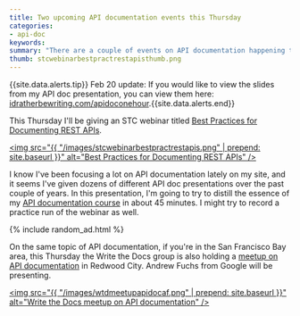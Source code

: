 ```yaml
---
title: Two upcoming API documentation events this Thursday
categories:
- api-doc
keywords:
summary: "There are a couple of events on API documentation happening this Thursday. First, I'm giving an STC webinar on best practices for REST API documentation at 11am PST. Also, Andrew Fuchs is also presenting on API documentation at a Write the Docs meetup in Redwood City at 6:30pm PST."
thumb: stcwebinarbestpractrestapisthumb.png
---
```


{{site.data.alerts.tip}}
Feb 20 update: If you would like to view the slides from my API doc presentation, you can view them here: <a href="https://idratherbewriting.com/apidocinonehour/">idratherbewriting.com/apidoconehour</a>.{{site.data.alerts.end}}

This Thursday I'll be giving an STC webinar titled [Best Practices for Documenting REST APIs](http://www.stc.org/education/online-education/live-seminars/item/best-practices-for-documenting-rest-apis?category_id=53).

<a href="http://www.stc.org/education/online-education/live-seminars/item/best-practices-for-documenting-rest-apis?category_id=53"><img src="{{ "/images/stcwebinarbestpractrestapis.png" | prepend: site.baseurl }}" alt="Best Practices for Documenting REST APIs" /></a>

I know I've been focusing a lot on API documentation lately on my site, and it seems I've given dozens of different API doc presentations over the past couple of years. In this presentation, I'm going to try to distill the essence of my [API documentation course](https://idratherbewriting.com/learnapidoc/) in about 45 minutes. I might try to record a practice run of the webinar as well.

{% include random_ad.html %}

On the same topic of API documentation, if you're in the San Francisco Bay area, this Thursday the Write the Docs group is also holding a [meetup on API documentation](http://www.meetup.com/Write-the-Docs/events/228074123/) in Redwood City. Andrew Fuchs from Google will be presenting.

<a href="http://www.meetup.com/Write-the-Docs/events/228074123/"><img src="{{ "/images/wtdmeetupapidocaf.png" | prepend: site.baseurl }}" alt="Write the Docs meetup on API documentation" /></a>
